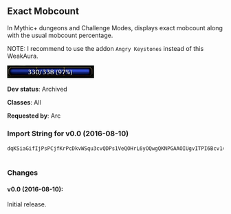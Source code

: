 ## Exact Mobcount

In Mythic+ dungeons and Challenge Modes, displays exact mobcount
along with the usual mobcount percentage.

NOTE: I recommend to use the addon `Angry Keystones` instead of this
WeakAura.

![Screenshot](./screenshot.jpg?raw=true)

**Dev status**: Archived

**Classes**: All

**Requested by**: Arc

### Import String for v0.0 (2016-08-10)

    dqKSiaGifIjPsPCjfKrPcDkvWSqu3cvQDPs1VeQOHrL6yOQwgQKNPGAAOIUgvITPI6Bcv14qf6CkG1PsP6EcL9jujhuLOwOkIhQaDrvcTrvk(OkLCsvsTskAMiuDtHkStub)uLidvOsDuvKyPiuEQGPkK9Q0FrKbtomslMkPhRktMkUSuBMQ6ZOkJMQ0PP0QvrsVwLGzlPBJGDJYVv0WviDCHQSCjEofMUORRQ2oc57QKmEQIZRqTEvKA)Wl)nAdoB0gOV0ozgB0gSmBUrB49nYjHnuNpAf6YqXGO)cLuZicM15JwHkTFPn8smA2qXG47gMWSoF0kuP9lTH3RzzxiIwHIbXhkoHkTFPn8smA2WSoF0kuLAKeR9lTHxOyqCpWadaZ68rRqVVroje1EsycZ68rRq(F2lTtgeVojo11UE8amHGGGQZhTcrHIbfEnJwSZl56P2V0suFsD(UamHGGGOqXGOquMde9(7xknljUL1WecccIcfdIcrzoq07NqlWecccQ05VWGOquMde9oXPU2vy2mhycZ68rRq(F2lTtgeb6f6O2tE8amHGGGQZhTcrImejYqSpHbl2SlwkzisKHirgIezisKHirg6Q2YZB2oXDzYR0ggqXGgKu41mAXoVFRodzp61m)5XdWecccY6dX(egSyZUyPquMde7tyWIn7ILcfxqUHsVndMqqqqqqqq(Zc0RyZUyPxZCApqXG4tgI9jmyXMDXsHCMWecccccccccccQoF0k0RyZUyPHSyz8idrImejYqX7tzPnhtgkNjTEkFklT5yYqKidrImu8(uwAZXHSyz8GIbniPWRz0IDE)wDoyXMDXsVM5pp(k2Slw61mN2Zbycbbbbbbbbbbbz9HEfB2flnKflJhuSyqJCrwtym0nZYRngbk92mycbbbbbbbbbbbbbbbv68xyq(ZcbAECKHmIZHCGooKZqdDyeYq8m(UEmEFklT54qwSmEKHgzOHUTridnYihidLZKwpLpLL2CmzO49PS0MJpatiiiiiiiiiiiOM5atiiiiiiiOM5atiiiOM5aZM5atywNpAfY)ZEPDYGCMrTN84bycbbbvNpAfInVckg0T6mYsOpEaMqqqqwFi28kiUHQuJKyTFPn8cfxqL2V0gEVMLDHiAfk92mycbbbbbbbvNpAfQsDTRqXG41jXPU21JhGjeeeeeeeK1hQsDTRqP3MbtiiiiiiiiiiiO68rRqz7jHIbrGEHoQ9KhpatiiiiiiiiiiiiRpu2EsO0BZGjeeeeeeeeeeeeeeeuL6AxV9qNrTN8y2EYdWecccccccccccQzoWecccccccQzoWecccccccQsnsI1(L2Wlumi28kycbbb1mhy2mhyE57oZO2tcfdYzg1EYn4mj9(g5KWEYMBUb6lTe1rflpEDjoMo9Yb3B49nYjHO2tUb)p7L2j74bOsN)cdI(lusnJO7oZO2tE8auZC2GtB82WLlpiICF3nexU5FMB3CKB(U3GJ1y0kDCu7j3WqVn4pzzWE6E5axU3G32YZBU34YzUgWf3Co85ZUDH)WCXX1NBo54gSoB4IEOVekoMU(MFwUblZMKEtcJw7SDwoWFd1j1zJ2GJ133((1C8gTbc)AA3On3GHLXR2B45LwRnJxV5g8PV0ozB0gi8RPDJ2CZnmkrJM0AZYnAde(10UrBU5gk0xVrBGWVM2nAZn3qzw7nAde(10UrBU5gmSNU3Onyyz8Q9ggLwYXBUHKwBwUrBGWVM2nAZn3W3Oj5y99TVFnhVNSHVrtYWE6EpzZnW(eIkwE86IXYb(BO08Stw04r7nKTNCdgD1pUNwwUbIFXBI2qwS841LnAdnrnl3WGtMJnTtMXgYXJ2BWiP53ydFwtuZYnq)5CdFJMeTEfDSrw(9EYg(gnPpZM7jBUHRSoP39gxCF(SlU4(SlC6YWdFEyUwFU5CGn45s((gDU3WD8phF38hGt(CCa(UJp)boV(CZjNBy8L89n6CVH7ZN5OlU5I)WU5FE44ZNRHxFU5KZn3aHn4SbJnW1DUUZ)U7nq0Yb(CYf)n3f
     

### Changes

#### v0.0 (2016-08-10):

Initial release.

